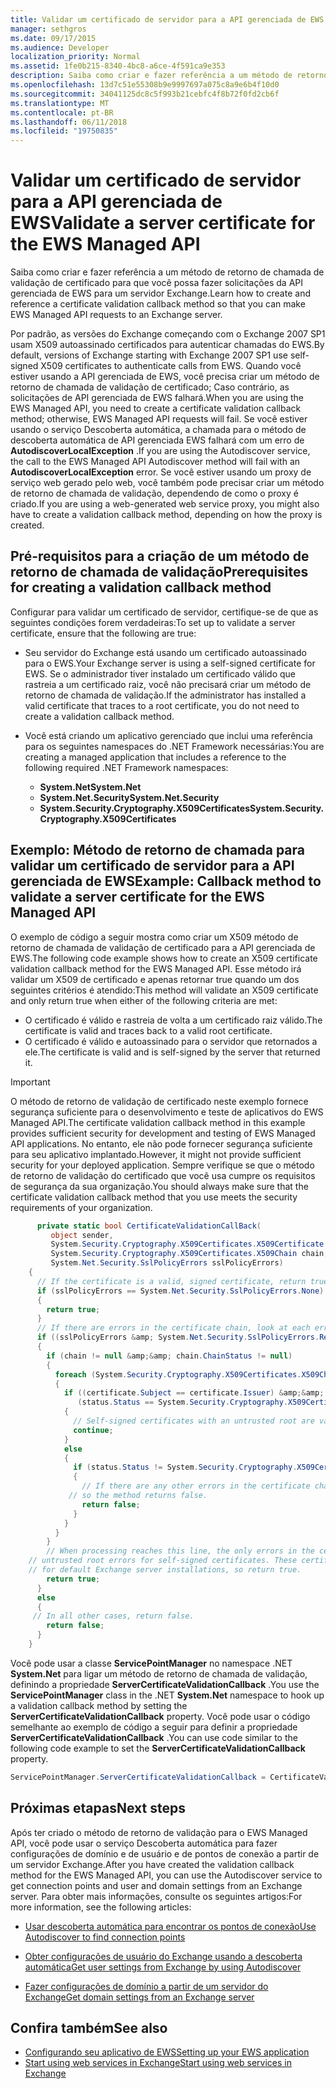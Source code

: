 ```yaml
---
title: Validar um certificado de servidor para a API gerenciada de EWS
manager: sethgros
ms.date: 09/17/2015
ms.audience: Developer
localization_priority: Normal
ms.assetid: 1fe0b215-8340-4bc8-a6ce-4f591ca9e353
description: Saiba como criar e fazer referência a um método de retorno de chamada de validação de certificado para que você possa fazer solicitações da API gerenciada de EWS para um servidor Exchange.
ms.openlocfilehash: 13d7c51e55308b9e9997697a075c8a9e6b4f10d0
ms.sourcegitcommit: 34041125dc8c5f993b21cebfc4f8b72f0fd2cb6f
ms.translationtype: MT
ms.contentlocale: pt-BR
ms.lasthandoff: 06/11/2018
ms.locfileid: "19750835"
---
```

# <a name="validate-a-server-certificate-for-the-ews-managed-api"></a><span data-ttu-id="0209b-103">Validar um certificado de servidor para a API gerenciada de EWS</span><span class="sxs-lookup"><span data-stu-id="0209b-103">Validate a server certificate for the EWS Managed API</span></span>

<span data-ttu-id="0209b-104">Saiba como criar e fazer referência a um método de retorno de chamada de validação de certificado para que você possa fazer solicitações da API gerenciada de EWS para um servidor Exchange.</span><span class="sxs-lookup"><span data-stu-id="0209b-104">Learn how to create and reference a certificate validation callback method so that you can make EWS Managed API requests to an Exchange server.</span></span>
  
<span data-ttu-id="0209b-105">Por padrão, as versões do Exchange começando com o Exchange 2007 SP1 usam X509 autoassinado certificados para autenticar chamadas do EWS.</span><span class="sxs-lookup"><span data-stu-id="0209b-105">By default, versions of Exchange starting with Exchange 2007 SP1 use self-signed X509 certificates to authenticate calls from EWS.</span></span> <span data-ttu-id="0209b-106">Quando você estiver usando a API gerenciada de EWS, você precisa criar um método de retorno de chamada de validação de certificado; Caso contrário, as solicitações de API gerenciada de EWS falhará.</span><span class="sxs-lookup"><span data-stu-id="0209b-106">When you are using the EWS Managed API, you need to create a certificate validation callback method; otherwise, EWS Managed API requests will fail.</span></span> <span data-ttu-id="0209b-107">Se você estiver usando o serviço Descoberta automática, a chamada para o método de descoberta automática de API gerenciada EWS falhará com um erro de **AutodiscoverLocalException** .</span><span class="sxs-lookup"><span data-stu-id="0209b-107">If you are using the Autodiscover service, the call to the EWS Managed API Autodiscover method will fail with an **AutodiscoverLocalException** error.</span></span> <span data-ttu-id="0209b-108">Se você estiver usando um proxy de serviço web gerado pelo web, você também pode precisar criar um método de retorno de chamada de validação, dependendo de como o proxy é criado.</span><span class="sxs-lookup"><span data-stu-id="0209b-108">If you are using a web-generated web service proxy, you might also have to create a validation callback method, depending on how the proxy is created.</span></span> 
  
## <a name="prerequisites-for-creating-a-validation-callback-method"></a><span data-ttu-id="0209b-109">Pré-requisitos para a criação de um método de retorno de chamada de validação</span><span class="sxs-lookup"><span data-stu-id="0209b-109">Prerequisites for creating a validation callback method</span></span>
<span data-ttu-id="0209b-110"><a name="bk_prereq"> </a></span><span class="sxs-lookup"><span data-stu-id="0209b-110"></span></span>

<span data-ttu-id="0209b-111">Configurar para validar um certificado de servidor, certifique-se de que as seguintes condições forem verdadeiras:</span><span class="sxs-lookup"><span data-stu-id="0209b-111">To set up to validate a server certificate, ensure that the following are true:</span></span> 
  
- <span data-ttu-id="0209b-112">Seu servidor do Exchange está usando um certificado autoassinado para o EWS.</span><span class="sxs-lookup"><span data-stu-id="0209b-112">Your Exchange server is using a self-signed certificate for EWS.</span></span> <span data-ttu-id="0209b-113">Se o administrador tiver instalado um certificado válido que rastreia a um certificado raiz, você não precisará criar um método de retorno de chamada de validação.</span><span class="sxs-lookup"><span data-stu-id="0209b-113">If the administrator has installed a valid certificate that traces to a root certificate, you do not need to create a validation callback method.</span></span> 
    
- <span data-ttu-id="0209b-114">Você está criando um aplicativo gerenciado que inclui uma referência para os seguintes namespaces do .NET Framework necessárias:</span><span class="sxs-lookup"><span data-stu-id="0209b-114">You are creating a managed application that includes a reference to the following required .NET Framework namespaces:</span></span> 
    
  - <span data-ttu-id="0209b-115">**System.Net**</span><span class="sxs-lookup"><span data-stu-id="0209b-115">**System.Net**</span></span>
  - <span data-ttu-id="0209b-116">**System.Net.Security**</span><span class="sxs-lookup"><span data-stu-id="0209b-116">**System.Net.Security**</span></span>  
  - <span data-ttu-id="0209b-117">**System.Security.Cryptography.X509Certificates**</span><span class="sxs-lookup"><span data-stu-id="0209b-117">**System.Security.Cryptography.X509Certificates**</span></span>
    
## <a name="example-callback-method-to-validate-a-server-certificate-for-the-ews-managed-api"></a><span data-ttu-id="0209b-118">Exemplo: Método de retorno de chamada para validar um certificado de servidor para a API gerenciada de EWS</span><span class="sxs-lookup"><span data-stu-id="0209b-118">Example: Callback method to validate a server certificate for the EWS Managed API</span></span>
<span data-ttu-id="0209b-119"><a name="bk_example"> </a></span><span class="sxs-lookup"><span data-stu-id="0209b-119"></span></span>

<span data-ttu-id="0209b-120">O exemplo de código a seguir mostra como criar um X509 método de retorno de chamada de validação de certificado para a API gerenciada de EWS.</span><span class="sxs-lookup"><span data-stu-id="0209b-120">The following code example shows how to create an X509 certificate validation callback method for the EWS Managed API.</span></span> <span data-ttu-id="0209b-121">Esse método irá validar um X509 de certificado e apenas retornar true quando um dos seguintes critérios é atendido:</span><span class="sxs-lookup"><span data-stu-id="0209b-121">This method will validate an X509 certificate and only return true when either of the following criteria are met:</span></span> 
  
- <span data-ttu-id="0209b-122">O certificado é válido e rastreia de volta a um certificado raiz válido.</span><span class="sxs-lookup"><span data-stu-id="0209b-122">The certificate is valid and traces back to a valid root certificate.</span></span>    
- <span data-ttu-id="0209b-123">O certificado é válido e autoassinado para o servidor que retornados a ele.</span><span class="sxs-lookup"><span data-stu-id="0209b-123">The certificate is valid and is self-signed by the server that returned it.</span></span> 
    
> [!IMPORTANT]
> <span data-ttu-id="0209b-124">O método de retorno de validação de certificado neste exemplo fornece segurança suficiente para o desenvolvimento e teste de aplicativos do EWS Managed API.</span><span class="sxs-lookup"><span data-stu-id="0209b-124">The certificate validation callback method in this example provides sufficient security for development and testing of EWS Managed API applications.</span></span> <span data-ttu-id="0209b-125">No entanto, ele não pode fornecer segurança suficiente para seu aplicativo implantado.</span><span class="sxs-lookup"><span data-stu-id="0209b-125">However, it might not provide sufficient security for your deployed application.</span></span> <span data-ttu-id="0209b-126">Sempre verifique se que o método de retorno de validação do certificado que você usa cumpre os requisitos de segurança da sua organização.</span><span class="sxs-lookup"><span data-stu-id="0209b-126">You should always make sure that the certificate validation callback method that you use meets the security requirements of your organization.</span></span> 
  
```cs
      private static bool CertificateValidationCallBack(
         object sender,
         System.Security.Cryptography.X509Certificates.X509Certificate certificate,
         System.Security.Cryptography.X509Certificates.X509Chain chain,
         System.Net.Security.SslPolicyErrors sslPolicyErrors)
    {
      // If the certificate is a valid, signed certificate, return true.
      if (sslPolicyErrors == System.Net.Security.SslPolicyErrors.None)
      {
        return true;
      }
      // If there are errors in the certificate chain, look at each error to determine the cause.
      if ((sslPolicyErrors &amp; System.Net.Security.SslPolicyErrors.RemoteCertificateChainErrors) != 0)
      {
        if (chain != null &amp;&amp; chain.ChainStatus != null)
        {
          foreach (System.Security.Cryptography.X509Certificates.X509ChainStatus status in chain.ChainStatus)
          {
            if ((certificate.Subject == certificate.Issuer) &amp;&amp;
               (status.Status == System.Security.Cryptography.X509Certificates.X509ChainStatusFlags.UntrustedRoot))
            {
              // Self-signed certificates with an untrusted root are valid. 
              continue;
            }
            else
            {
              if (status.Status != System.Security.Cryptography.X509Certificates.X509ChainStatusFlags.NoError)
              {
                // If there are any other errors in the certificate chain, the certificate is invalid,
             // so the method returns false.
                return false;
              }
            }
          }
        }
        // When processing reaches this line, the only errors in the certificate chain are 
    // untrusted root errors for self-signed certificates. These certificates are valid
    // for default Exchange server installations, so return true.
        return true;
      }
      else
      {
     // In all other cases, return false.
        return false;
      }
    }

```

<span data-ttu-id="0209b-127">Você pode usar a classe **ServicePointManager** no namespace .NET **System.Net** para ligar um método de retorno de chamada de validação, definindo a propriedade **ServerCertificateValidationCallback** .</span><span class="sxs-lookup"><span data-stu-id="0209b-127">You use the **ServicePointManager** class in the .NET **System.Net** namespace to hook up a validation callback method by setting the **ServerCertificateValidationCallback** property.</span></span> <span data-ttu-id="0209b-128">Você pode usar o código semelhante ao exemplo de código a seguir para definir a propriedade **ServerCertificateValidationCallback** .</span><span class="sxs-lookup"><span data-stu-id="0209b-128">You can use code similar to the following code example to set the **ServerCertificateValidationCallback** property.</span></span> 
  
```cs
ServicePointManager.ServerCertificateValidationCallback = CertificateValidationCallBack;

```

## <a name="next-steps"></a><span data-ttu-id="0209b-129">Próximas etapas</span><span class="sxs-lookup"><span data-stu-id="0209b-129">Next steps</span></span>
<span data-ttu-id="0209b-130"><a name="bk_example"> </a></span><span class="sxs-lookup"><span data-stu-id="0209b-130"></span></span>

<span data-ttu-id="0209b-131">Após ter criado o método de retorno de validação para o EWS Managed API, você pode usar o serviço Descoberta automática para fazer configurações de domínio e de usuário e de pontos de conexão a partir de um servidor Exchange.</span><span class="sxs-lookup"><span data-stu-id="0209b-131">After you have created the validation callback method for the EWS Managed API, you can use the Autodiscover service to get connection points and user and domain settings from an Exchange server.</span></span> <span data-ttu-id="0209b-132">Para obter mais informações, consulte os seguintes artigos:</span><span class="sxs-lookup"><span data-stu-id="0209b-132">For more information, see the following articles:</span></span>
  
- [<span data-ttu-id="0209b-133">Usar descoberta automática para encontrar os pontos de conexão</span><span class="sxs-lookup"><span data-stu-id="0209b-133">Use Autodiscover to find connection points</span></span>](how-to-use-autodiscover-to-find-connection-points.md)
    
- [<span data-ttu-id="0209b-134">Obter configurações de usuário do Exchange usando a descoberta automática</span><span class="sxs-lookup"><span data-stu-id="0209b-134">Get user settings from Exchange by using Autodiscover</span></span>](how-to-get-user-settings-from-exchange-by-using-autodiscover.md)
    
- [<span data-ttu-id="0209b-135">Fazer configurações de domínio a partir de um servidor do Exchange</span><span class="sxs-lookup"><span data-stu-id="0209b-135">Get domain settings from an Exchange server</span></span>](how-to-get-domain-settings-from-an-exchange-server.md)
    
## <a name="see-also"></a><span data-ttu-id="0209b-136">Confira também</span><span class="sxs-lookup"><span data-stu-id="0209b-136">See also</span></span>

- [<span data-ttu-id="0209b-137">Configurando seu aplicativo de EWS</span><span class="sxs-lookup"><span data-stu-id="0209b-137">Setting up your EWS application</span></span>](setting-up-your-ews-application.md)  
- [<span data-ttu-id="0209b-138">Start using web services in Exchange</span><span class="sxs-lookup"><span data-stu-id="0209b-138">Start using web services in Exchange</span></span>](start-using-web-services-in-exchange.md)
    

